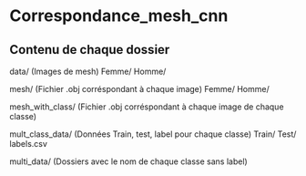 # Correspondance_mesh_cnn

## Contenu de chaque dossier
data/ (Images de mesh)
    Femme/ 
    Homme/

mesh/ (Fichier .obj corréspondant à chaque image)
    Femme/
    Homme/

mesh_with_class/ (Fichier .obj corréspondant à chaque image de chaque classe)

mult_class_data/ (Données Train, test, label pour chaque classe)
    Train/
    Test/
    labels.csv

multi_data/ (Dossiers avec le nom de chaque classe sans label)
